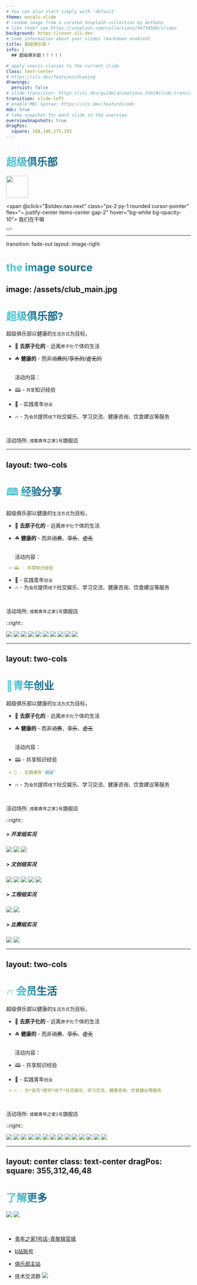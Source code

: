 ```yaml
---
# You can also start simply with 'default'
theme: excali-slide
# random image from a curated Unsplash collection by Anthony
# like them? see https://unsplash.com/collections/94734566/slidev
background: https://cover.sli.dev
# some information about your slides (markdown enabled)
title: 超级俱乐部！
info: |
  ## 超级俱乐部！！！！！

# apply unocss classes to the current slide
class: text-center
# https://sli.dev/features/drawing
drawings:
  persist: false
# slide transition: https://sli.dev/guide/animations.html#slide-transitions
transition: slide-left
# enable MDC Syntax: https://sli.dev/features/mdc
mdc: true
# take snapshot for each slide in the overview
overviewSnapshots: true
dragPos:
  square: 168,146,175,155
---
```


# 超级俱乐部


<div class="pt-12 flex justify-end">
  <img v-drag="'square'" width="60px" src="./assets/club_log.png" />

  <span @click="$slidev.nav.next" class="px-2 py-1 rounded cursor-pointer" flex="~ justify-center items-center gap-2" hover="bg-white bg-opacity-10">
    我们在干嘛 <div class="i-carbon:arrow-right inline-block"/>
  </span>
</div>

<div class="abs-br m-6 flex gap-2">
  <button @click="$slidev.nav.openInEditor()" title="Open in Editor" class="text-xl slidev-icon-btn opacity-50 !border-none !hover:text-white">
    <div class="i-carbon:edit" />
  </button>
</div>

<!--
The last comment block of each slide will be treated as slide notes. It will be visible and editable in Presenter Mode along with the slide. [Read more in the docs](https://sli.dev/guide/syntax.html#notes)
-->

---
transition: fade-out
layout: image-right

# the image source
image: /assets/club_main.jpg
---

# 超级俱乐部?


  超级俱乐部以健康的`生活方式`为目标，

- 🤝 **去原子化的** - 远离`原子化`个体的生活
- ☘ **健康的** - 而非~~消费的~~/~~享乐的~~/~~虚无的~~
  
  <br>
  活动内容：

- 🕮 - `共享`知识经验
- 🚚 - 实践青年`创业`
- ∩ - 为`会员`提供`线下`社交娱乐、学习交流、健康咨询、饮食建议等服务

<br>

活动场所: `成都青年之家1号`旗舰店


<!--
You can have `style` tag in markdown to override the style for the current page.
Learn more: https://sli.dev/features/slide-scope-style
-->

<style>
h1 {
  background-color: #2B90B6;
  background-image: linear-gradient(45deg, #4EC5D4 10%, #146b8c 20%);
  background-size: 100%;
  -webkit-background-clip: text;
  -moz-background-clip: text;
  -webkit-text-fill-color: transparent;
  -moz-text-fill-color: transparent;
}
</style>




---
layout: two-cols
---
# 🕮 经验分享

  超级俱乐部以健康的`生活方式`为目标，

- 🤝 **去原子化的** - 远离`原子化`个体的生活
- ☘ **健康的** - 而非~~消费~~、~~享乐~~、~~虚无~~
  
  <br>
  活动内容：

``` md {0}
 > 🕮 - 共享知识经验  

```
- 🚚 - 实践青年`创业`
- ∩ - 为`会员`提供`线下`社交娱乐、学习交流、健康咨询、饮食建议等服务

<br>

活动场所: `成都青年之家1号`旗舰店

::right::
<div class="h-120 overflow-y-scroll flex flex-wrap">
  <img class="w-1/2" src="./assets/ppt1.jpg" />
  <img class="w-1/2" src="./assets/ppt2.jpg" />
  <img class="w-1/2" src="./assets/ppt3.jpg" />
  <img class="w-1/2" src="./assets/ppt4.jpg" />
  <img class="w-1/2" src="./assets/ppt5.jpg" />
  <img class="w-1/2" src="./assets/ppt6.jpg" />
  <img class="w-1/2" src="./assets/ppt7.jpg" />
  <img class="w-1/2" src="./assets/ppt8.jpg" />
  <img class="w-1/2" src="./assets/ppt9.jpg" />
  <img class="w-1/2" src="./assets/ppt10.jpg" />
</div>

---
layout: two-cols
---
# 🚚青年创业

  超级俱乐部以健康的`生活方式`为目标，

- 🤝 **去原子化的** - 远离`原子化`个体的生活
- ☘ **健康的** - 而非~~消费~~、~~享乐~~、~~虚无~~
  
  <br>
  活动内容：

- 🕮 - 共享知识经验  
``` md {0}
 > 🚚 - 实践青年`创业`
```
- ∩ - 为`会员`提供`线下`社交娱乐、学习交流、健康咨询、饮食建议等服务

<br>

活动场所: `成都青年之家1号`旗舰店

::right::
<div class="h-120 overflow-y-scroll flex flex-wrap">
  <h5>> 开发组实况</h5>
  <img  src="./assets/cy.jpg" />
  <img  src="./assets/cy0.jpg" />
  <img  src="./assets/cy6.jpg" />
  <h5>> 文创组实况</h5>
  <img  src="./assets/cy10.jpg" />
  <img  src="./assets/cy1.jpg" />
  <img  src="./assets/cy2.jpg" />
  <img  src="./assets/cy4.jpg" />
  <img  src="./assets/cy5.jpg" />
  <h5>> 工程组实况</h5>
  <img  src="./assets/cy8.jpg" />
  <img  src="./assets/cy9.jpg" />
  <h5>> 比赛组实况</h5>
  <img  src="./assets/cy3.jpg" />
  <img  src="./assets/cy7.png" />
</div>

---
layout: two-cols
---
# ∩ 会员生活

  超级俱乐部以健康的`生活方式`为目标，

- 🤝 **去原子化的** - 远离`原子化`个体的生活
- ☘ **健康的** - 而非~~消费~~、~~享乐~~、~~虚无~~
  
  <br>
  活动内容：

- 🕮 - 共享知识经验  

- 🚚 - 实践青年`创业`
``` md {0}
 > ∩ - 为*会员*提供*线下*社交娱乐、学习交流、健康咨询、饮食建议等服务
```

<br>

活动场所: `成都青年之家1号`旗舰店

::right::
<div class="h-120 overflow-y-scroll flex flex-wrap">
  
  <img  src="./assets/1.jpg" />
  <img  src="./assets/2.jpg" />
  <img  src="./assets/3.jpg" />
  <img  src="./assets/4.jpg" />
  <img  src="./assets/5.jpg" />
  <img  src="./assets/6.jpg" />
  <img  src="./assets/7.jpg" />
  <img  src="./assets/8.jpg" />
  <img  src="./assets/9.jpg" />
  <img  src="./assets/10.jpg" />
  <img  src="./assets/11.jpg" />
  <img  src="./assets/13.jpg" />
  <img  src="./assets/14.jpg" />
  <img  src="./assets/15.jpg" />
</div>



---
layout: center
class: text-center
dragPos:
  square: 355,312,46,48
---

# 了解更多


<img v-drag="'square'" class="rounded-full h-10"  src="./assets/info.jpg"></img>
<img v-drag="'square'" class="rounded-full h-10"  src="./assets/club_log.png"></img>

<br>


- [青年之家1号店-青聚锦官城](https://cdyouth.cdcyl.org.cn/jgc/) 
- [b站账号](https://space.bilibili.com/589409046) 
- [俱乐部主站](https://ismist.cn/#s8)

- 技术交流群
<img  class="h-100 absolute left-1 top-30"  src="./assets/wx_group.jpg"></img>



<PoweredBySlidev mt-10 />
